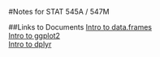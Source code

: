 #Notes for STAT 545A / 547M

##Links to Documents
[Intro to data.frames](https://github.com/alex-peterson/STAT-545-Notes/blob/master/545A%20Exploratory%20Data%20Analysis/cm004_data.frames_practice.R)   
[Intro to ggplot2](https://github.com/alex-peterson/STAT-545-Notes/blob/master/545A%20Exploratory%20Data%20Analysis/cm005_ggplot2_intro.R)  
[Intro to dplyr](https://github.com/alex-peterson/STAT-545-Notes/blob/master/545A%20Exploratory%20Data%20Analysis/cm007_intro_dplyr.R)